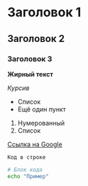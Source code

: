 # Заголовок 1
## Заголовок 2
### Заголовок 3

**Жирный текст**

*Курсив*

- Список
- Ещё один пункт

1. Нумерованный
2. Список

[Ссылка на Google](https://google.com)

`Код в строке`

```bash
# Блок кода
echo "Пример"
